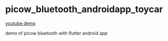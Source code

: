 # picow_bluetooth_androidapp_toycar

[youtube demo](https://www.youtube.com/watch?v=d5WSuG7ZCA4)

demo of picow bluetooth with flutter android app
